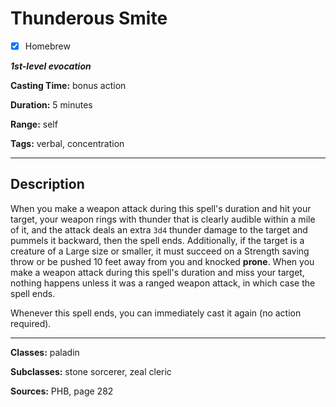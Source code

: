 # Thunderous Smite

- [x] Homebrew

***1st-level evocation***

**Casting Time:** bonus action

**Duration:** 5 minutes

**Range:** self

**Tags:** verbal, concentration

---

## Description
When you make a weapon attack during this spell's duration and hit your target, your weapon rings with thunder that is clearly audible within a mile of it, and the attack deals an extra `3d4` thunder damage to the target and pummels it backward, then the spell ends. Additionally, if the target is a creature of a Large size or smaller, it must succeed on a Strength saving throw or be pushed 10 feet away from you and knocked **prone**. When you make a weapon attack during this spell's duration and miss your target, nothing happens unless it was a ranged weapon attack, in which case the spell ends.

Whenever this spell ends, you can immediately cast it again (no action required).

---

**Classes:** paladin

**Subclasses:** stone sorcerer, zeal cleric

**Sources:** PHB, page 282
